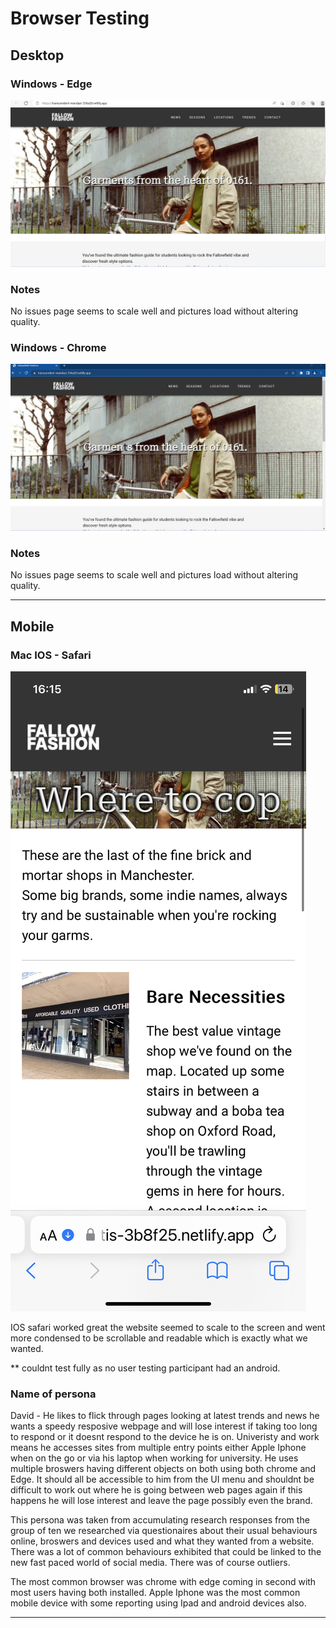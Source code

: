 # Browser Testing

<!-- edit as required -->

## Desktop

### Windows - Edge

<img src="sp5-media/Website on edge .jpg" alt="edge screenshot" width="1000">

### Notes

No issues page seems to scale well and pictures load without altering quality. 

### Windows - Chrome

<img src="sp5-media/Wesbite chrome.jpg" alt="chrome screenshot" width="1000">

### Notes

No issues page seems to scale well and pictures load without altering quality. 

---

## Mobile

### Mac IOS - Safari

<img src="sp5-media/IOS.png" alt="IOS screenshot" width="">

IOS safari worked great the website seemed to scale to the screen and went more condensed to be scrollable and readable which is exactly what we wanted. 

** couldnt test fully as no user testing participant had an android.

### Name of persona

David - He likes to flick through pages looking at latest trends and news he wants a speedy resposive webpage and will lose interest if taking too long to respond or it doesnt respond to the device he is on. Univeristy and work means he accesses sites from multiple entry points either Apple Iphone when on the go or via his laptop when working for university. He uses multiple broswers having different objects on both using both chrome and Edge.  It should all be accessible to him from the UI menu and shouldnt be difficult to work out where he is going between web pages again if this happens he will lose interest and leave the page possibly even the brand. 

This persona was taken from accumulating research responses from the group of ten we researched via questionaires about their usual behaviours online, broswers and devices used and what they wanted from a website. There was a lot of common behaviours exhibited that could be linked to the new fast paced world of social media. There was of course outliers.

The most common browser was chrome with edge coming in second with most users having both installed. Apple Iphone was the most common mobile device with some reporting using Ipad and android devices also. 

---
